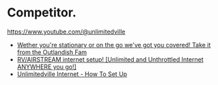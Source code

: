 # Competitor.
https://www.youtube.com/@unlimitedville
- [Wether you're stationary or on the go we've got you covered! Take it from the Outlandish Fam](https://youtu.be/Yg1kx47HlUU)
- [RV/AIRSTREAM internet setup! [Unlimited and Unthrottled Internet ANYWHERE you go!]](https://youtu.be/vSX2vsdRmoY)
- [Unlimitedville Internet - How To Set Up](https://youtu.be/elIyy6dnaA0)
